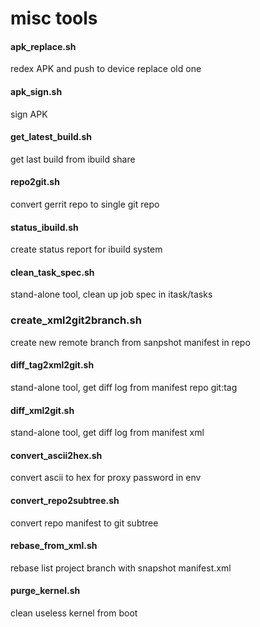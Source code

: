 misc tools
======

#### apk_replace.sh
redex APK and push to device replace old one

#### apk_sign.sh
sign APK

#### get_latest_build.sh
get last build from ibuild share

#### repo2git.sh
convert gerrit repo to single git repo

#### status_ibuild.sh
create status report for ibuild system

#### clean_task_spec.sh
stand-alone tool, clean up job spec in itask/tasks 


### create_xml2git2branch.sh
create new remote branch from sanpshot manifest in repo

#### diff_tag2xml2git.sh
stand-alone tool, get diff log from manifest repo git:tag

#### diff_xml2git.sh
stand-alone tool, get diff log from manifest xml

#### convert_ascii2hex.sh
convert ascii to hex for proxy password in env

#### convert_repo2subtree.sh
convert repo manifest to git subtree

#### rebase_from_xml.sh
rebase list project branch with snapshot manifest.xml

#### purge_kernel.sh
clean useless kernel from boot
